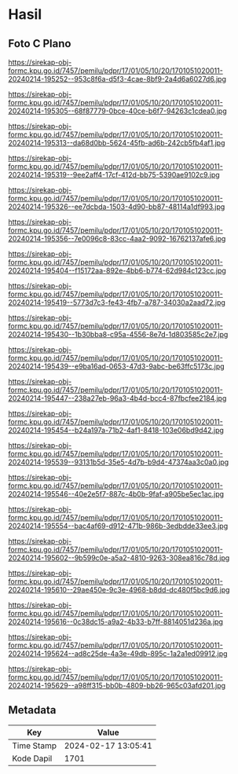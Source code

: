 # Hasil

## Foto C Plano

https://sirekap-obj-formc.kpu.go.id/7457/pemilu/pdpr/17/01/05/10/20/1701051020011-20240214-195252--953c8f6a-d5f3-4cae-8bf9-2a4d6a6027d6.jpg

https://sirekap-obj-formc.kpu.go.id/7457/pemilu/pdpr/17/01/05/10/20/1701051020011-20240214-195305--68f87779-0bce-40ce-b6f7-94263c1cdea0.jpg

https://sirekap-obj-formc.kpu.go.id/7457/pemilu/pdpr/17/01/05/10/20/1701051020011-20240214-195313--da68d0bb-5624-45fb-ad6b-242cb5fb4af1.jpg

https://sirekap-obj-formc.kpu.go.id/7457/pemilu/pdpr/17/01/05/10/20/1701051020011-20240214-195319--9ee2aff4-17cf-412d-bb75-5390ae9102c9.jpg

https://sirekap-obj-formc.kpu.go.id/7457/pemilu/pdpr/17/01/05/10/20/1701051020011-20240214-195326--ee7dcbda-1503-4d90-bb87-48114a1df993.jpg

https://sirekap-obj-formc.kpu.go.id/7457/pemilu/pdpr/17/01/05/10/20/1701051020011-20240214-195356--7e0096c8-83cc-4aa2-9092-16762137afe6.jpg

https://sirekap-obj-formc.kpu.go.id/7457/pemilu/pdpr/17/01/05/10/20/1701051020011-20240214-195404--f15172aa-892e-4bb6-b774-62d984c123cc.jpg

https://sirekap-obj-formc.kpu.go.id/7457/pemilu/pdpr/17/01/05/10/20/1701051020011-20240214-195419--5773d7c3-fe43-4fb7-a787-34030a2aad72.jpg

https://sirekap-obj-formc.kpu.go.id/7457/pemilu/pdpr/17/01/05/10/20/1701051020011-20240214-195430--1b30bba8-c95a-4556-8e7d-1d803585c2e7.jpg

https://sirekap-obj-formc.kpu.go.id/7457/pemilu/pdpr/17/01/05/10/20/1701051020011-20240214-195439--e9ba16ad-0653-47d3-9abc-be63ffc5173c.jpg

https://sirekap-obj-formc.kpu.go.id/7457/pemilu/pdpr/17/01/05/10/20/1701051020011-20240214-195447--238a27eb-96a3-4b4d-bcc4-87fbcfee2184.jpg

https://sirekap-obj-formc.kpu.go.id/7457/pemilu/pdpr/17/01/05/10/20/1701051020011-20240214-195454--b24a197a-71b2-4af1-8418-103e06bd9d42.jpg

https://sirekap-obj-formc.kpu.go.id/7457/pemilu/pdpr/17/01/05/10/20/1701051020011-20240214-195539--93131b5d-35e5-4d7b-b9d4-47374aa3c0a0.jpg

https://sirekap-obj-formc.kpu.go.id/7457/pemilu/pdpr/17/01/05/10/20/1701051020011-20240214-195546--40e2e5f7-887c-4b0b-9faf-a905be5ec1ac.jpg

https://sirekap-obj-formc.kpu.go.id/7457/pemilu/pdpr/17/01/05/10/20/1701051020011-20240214-195554--bac4af69-d912-471b-986b-3edbdde33ee3.jpg

https://sirekap-obj-formc.kpu.go.id/7457/pemilu/pdpr/17/01/05/10/20/1701051020011-20240214-195602--9b599c0e-a5a2-4810-9263-308ea816c78d.jpg

https://sirekap-obj-formc.kpu.go.id/7457/pemilu/pdpr/17/01/05/10/20/1701051020011-20240214-195610--29ae450e-9c3e-4968-b8dd-dc480f5bc9d6.jpg

https://sirekap-obj-formc.kpu.go.id/7457/pemilu/pdpr/17/01/05/10/20/1701051020011-20240214-195616--0c38dc15-a9a2-4b33-b7ff-8814051d236a.jpg

https://sirekap-obj-formc.kpu.go.id/7457/pemilu/pdpr/17/01/05/10/20/1701051020011-20240214-195624--ad8c25de-4a3e-49db-895c-1a2a1ed09912.jpg

https://sirekap-obj-formc.kpu.go.id/7457/pemilu/pdpr/17/01/05/10/20/1701051020011-20240214-195629--a98ff315-bb0b-4809-bb26-965c03afd201.jpg


## Metadata

| Key        | Value               |
| ---------- | ------------------- |
| Time Stamp | 2024-02-17 13:05:41 |
| Kode Dapil | 1701                |



